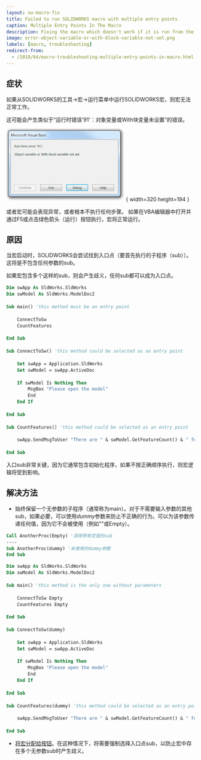 ```yaml
---
layout: sw-macro-fix
title: Failed to run SOLIDWORKS macro with multiple entry points
caption: Multiple Entry Points In The Macro
description: Fixing the macro which doesn't work if it is run from the Tools->Macro->Run menu in SOLIDWORKS but works correctly if opened in the VBA editor and executed via F5 or by clicking green arrow
image: error-object-variable-or-with-block-variable-not-set.png
labels: [macro, troubleshooting]
redirect-from:
  - /2018/04/macro-troubleshooting-multiple-entry-points-in-macro.html
---
```

## 症状

如果从SOLIDWORKS的工具->宏->运行菜单中运行SOLIDWORKS宏，则宏无法正常工作。

这可能会产生类似于“运行时错误'91'：对象变量或With块变量未设置”的错误。

!['运行时错误'91'：运行宏时出现对象变量或With块变量未设置的错误](error-object-variable-or-with-block-variable-not-set.png){ width=320 height=194 }

或者宏可能会表现异常，或者根本不执行任何步骤。
如果在VBA编辑器中打开并通过F5或点击绿色箭头（运行）按钮执行，宏将正常运行。

## 原因

当宏启动时，SOLIDWORKS会尝试找到入口点（要首先执行的子程序（sub））。这将是不包含任何参数的sub。

如果宏包含多个这样的sub，则会产生歧义，任何sub都可以成为入口点。

~~~ vb
Dim swApp As SldWorks.SldWorks
Dim swModel As SldWorks.ModelDoc2

Sub main() 'this method must be an entry point

    ConnectToSw
    CountFeatures
    
End Sub

Sub ConnectToSw() 'this method could be selected as an entry point
    
    Set swApp = Application.SldWorks
    Set swModel = swApp.ActiveDoc
    
    If swModel Is Nothing Then
        MsgBox "Please open the model"
        End
    End If
    
End Sub

Sub CountFeatures() 'this method could be selected as an entry point
    
    swApp.SendMsgToUser "There are " & swModel.GetFeatureCount() & " features in the active model"
    
End Sub
~~~



入口sub非常关键，因为它通常包含初始化程序，如果不按正确顺序执行，则宏逻辑将受到影响。

## 解决方法

* 始终保留一个无参数的子程序（通常称为main）。对于不需要输入参数的其他sub，如果必要，可以使用*dummy*参数来防止不正确的行为。可以为该参数传递任何值，因为它不会被使用（例如""或Empty）。

~~~ vb
Call AnotherProc(Empty) '调用带有空值的sub
----
Sub AnotherProc(dummy) '未使用的dummy参数
End Sub
~~~

~~~ vb
Dim swApp As SldWorks.SldWorks
Dim swModel As SldWorks.ModelDoc2

Sub main() 'this method is the only one without parameters

    ConnectToSw Empty
    CountFeatures Empty
    
End Sub

Sub ConnectToSw(dummy)
    
    Set swApp = Application.SldWorks
    Set swModel = swApp.ActiveDoc
    
    If swModel Is Nothing Then
        MsgBox "Please open the model"
        End
    End If
    
End Sub

Sub CountFeatures(dummy) 'this method could be selected as an entry point
    
    swApp.SendMsgToUser "There are " & swModel.GetFeatureCount() & " features in the active model"
    
End Sub
~~~



* [将宏分配给按钮](/solidworks-api/getting-started/macros/macro-buttons)。在这种情况下，将需要强制选择入口点sub，以防止宏中存在多个无参数sub时产生歧义。
